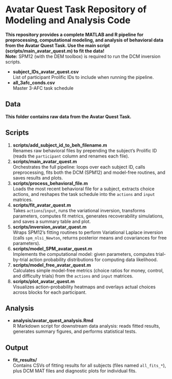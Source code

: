 # Avatar Quest Task Repository of Modeling and Analysis Code

**This repository provides a complete MATLAB and R pipeline for preprocessing, computational modeling, and analysis of behavioral data from the Avatar Quest Task. Use the main script (scripts/main_avatar_quest.m) to fit the data!**  
**Note:** SPM12 (with the DEM toolbox) is required to run the DCM inversion scripts.

- **subject_IDs_avatar_quest.csv**  
  List of participant Prolific IDs to include when running the pipeline.  
- **all_3afc_conds.csv**  
  Master 3-AFC task schedule

## Data
**This folder contains raw data from the Avatar Quest Task.**

## Scripts
1. **scripts/add_subject_id_to_beh_filename.m**  
   Renames raw behavioral files by prepending the subject’s Prolific ID (reads the `participant` column and renames each file).
2. **scripts/main_avatar_quest.m**  
   Orchestrates the full pipeline: loops over each subject ID, calls preprocessing, fits both the DCM (SPM12) and model-free routines, and saves results and plots.
3. **scripts/process_behavioral_file.m**  
   Loads the most recent behavioral file for a subject, extracts choice actions, and reshapes the task schedule into the `actions` and `input` matrices.
4. **scripts/fit_avatar_quest.m**  
   Takes `actions`/`input`, runs the variational inversion, transforms parameters, computes fit metrics, generates recoverability simulations, and saves a summary table and plot.
5. **scripts/inversion_avatar_quest.m**  
   Wraps SPM12’s fitting routines to perform Variational Laplace inversion (calls `spm_nlsi_Newton`, returns posterior means and covariances for free parameters).
6. **scripts/model_SPM_avatar_quest.m**  
   Implements the computational model: given parameters, computes trial-by-trial action probability distributions for computing data likelihood.
7. **scripts/model_free_avatar_quest.m**  
   Calculates simple model-free metrics (choice ratios for money, control, and difficulty trials) from the `actions` and `input` matrices.
8. **scripts/plot_avatar_quest.m**  
   Visualizes action-probability heatmaps and overlays actual choices across blocks for each participant.

## Analysis
- **analysis/avatar_quest_analysis.Rmd**  
  R Markdown script for downstream data analysis: reads fitted results, generates summary figures, and performs statistical tests.

## Output
- **fit_results/**  
  Contains CSVs of fitting results for all subjects (files named `all_fits_*`), plus DCM MAT files and diagnostic plots for individual fits.
